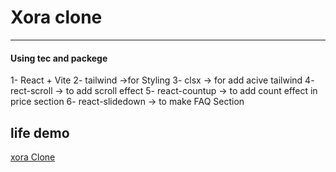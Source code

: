 # Xora clone
---

#### Using tec and packege
1- React + Vite
2- tailwind ->for Styling
3- clsx -> for add acive tailwind
4- rect-scroll -> to add scroll effect
5- react-countup -> to add count effect in price section
6- react-slidedown -> to make FAQ Section




## life demo
[xora Clone](https://xoraclone.netlify.app/)

